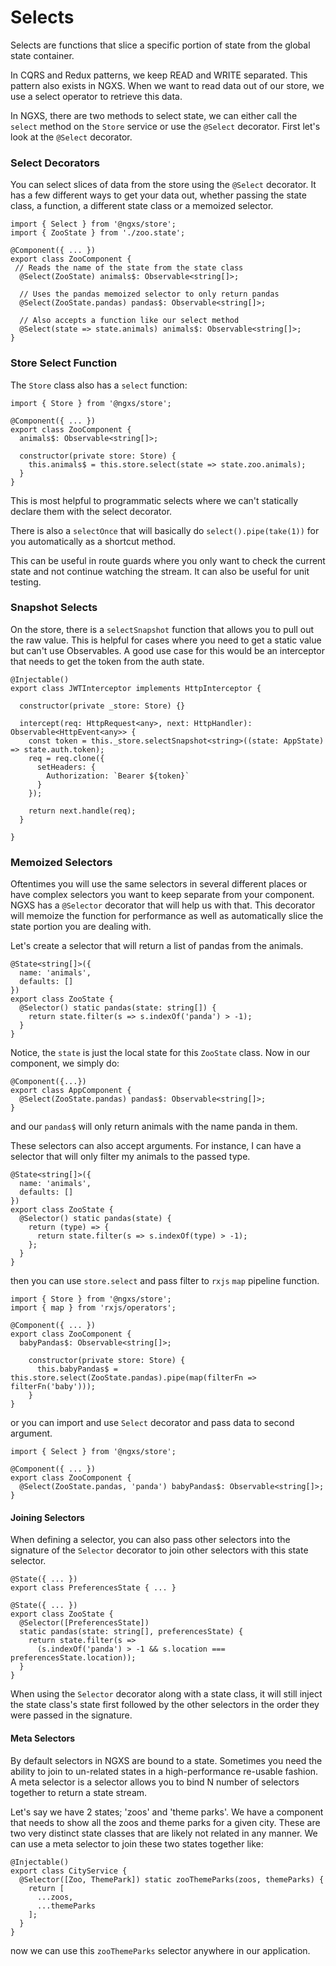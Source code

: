 # Selects
Selects are functions that slice a specific portion of state from the global state container.

In CQRS and Redux patterns, we keep READ and WRITE separated. This pattern also exists in NGXS.
When we want to read data out of our store, we use a select operator to retrieve this data.

In NGXS, there are two methods to select state, we can either call the `select` method on the
`Store` service or use the `@Select` decorator. First let's look at the `@Select` decorator.

### Select Decorators
You can select slices of data from the store using the `@Select` decorator. It has a few
different ways to get your data out, whether passing the state class, a function, a different state class
or a memoized selector.

```TS
import { Select } from '@ngxs/store';
import { ZooState } from './zoo.state';

@Component({ ... })
export class ZooComponent {
 // Reads the name of the state from the state class
  @Select(ZooState) animals$: Observable<string[]>;

  // Uses the pandas memoized selector to only return pandas
  @Select(ZooState.pandas) pandas$: Observable<string[]>;

  // Also accepts a function like our select method
  @Select(state => state.animals) animals$: Observable<string[]>;
}
```

### Store Select Function
The `Store` class also has a `select` function:

```TS
import { Store } from '@ngxs/store';

@Component({ ... })
export class ZooComponent {
  animals$: Observable<string[]>;
  
  constructor(private store: Store) {
    this.animals$ = this.store.select(state => state.zoo.animals);
  }
}
```

This is most helpful to programmatic selects where we can't statically
declare them with the select decorator.

There is also a `selectOnce` that will basically do `select().pipe(take(1))` for
you automatically as a shortcut method.

This can be useful in route guards where you only want to check the current state and not continue
watching the stream. It can also be useful for unit testing.

### Snapshot Selects
On the store, there is a `selectSnapshot` function that allows you to pull out the
raw value. This is helpful for cases where you need to get a static value but can't
use Observables. A good use case for this would be an interceptor that needs to get
the token from the auth state.

```TS
@Injectable()
export class JWTInterceptor implements HttpInterceptor {

  constructor(private _store: Store) {}

  intercept(req: HttpRequest<any>, next: HttpHandler): Observable<HttpEvent<any>> {
    const token = this._store.selectSnapshot<string>((state: AppState) => state.auth.token);
    req = req.clone({
      setHeaders: {
        Authorization: `Bearer ${token}`
      }
    });

    return next.handle(req);
  }

}
```

### Memoized Selectors
Oftentimes you will use the same selectors in several different places
or have complex selectors you want to keep separate from your component.
NGXS has a `@Selector` decorator that will help us with that. This decorator
will memoize the function for performance as well as automatically slice
the state portion you are dealing with.

Let's create a selector that will return a list of pandas from the animals.

```TS
@State<string[]>({
  name: 'animals',
  defaults: []
})
export class ZooState {
  @Selector() static pandas(state: string[]) {
    return state.filter(s => s.indexOf('panda') > -1);
  }
}
```

Notice, the `state` is just the local state for this `ZooState` class. Now in our component,
we simply do:

```TS
@Component({...})
export class AppComponent {
  @Select(ZooState.pandas) pandas$: Observable<string[]>;
}
```

and our `pandas$` will only return animals with the name panda in them.

These selectors can also accept arguments. For instance, I can have a selector
that will only filter my animals to the passed type.

```TS
@State<string[]>({
  name: 'animals',
  defaults: []
})
export class ZooState {
  @Selector() static pandas(state) {
    return (type) => {
      return state.filter(s => s.indexOf(type) > -1);
    };
  }
}
```

then you can use `store.select` and pass filter to `rxjs` `map` pipeline function.

```TS
import { Store } from '@ngxs/store';
import { map } from 'rxjs/operators';

@Component({ ... })
export class ZooComponent {
  babyPandas$: Observable<string[]>;
  
    constructor(private store: Store) {
      this.babyPandas$ = this.store.select(ZooState.pandas).pipe(map(filterFn => filterFn('baby')));
    }
}
```

or you can import and use `Select` decorator and pass data to second argument.

```TS
import { Select } from '@ngxs/store';

@Component({ ... })
export class ZooComponent {
  @Select(ZooState.pandas, 'panda') babyPandas$: Observable<string[]>;
}
```

#### Joining Selectors
When defining a selector, you can also pass other selectors into the signature
of the `Selector` decorator to join other selectors with this state selector.

```TS
@State({ ... })
export class PreferencesState { ... }

@State({ ... })
export class ZooState {
  @Selector([PreferencesState])
  static pandas(state: string[], preferencesState) {
    return state.filter(s =>
      (s.indexOf('panda') > -1 && s.location === preferencesState.location));
  }
}
```

When using the `Selector` decorator along with a state class, it will still
inject the state class's state first followed by the other selectors in the order
they were passed in the signature.


#### Meta Selectors
By default selectors in NGXS are bound to a state. Sometimes you need the ability
to join to un-related states in a high-performance re-usable fashion. A meta selector
is a selector allows you to bind N number of selectors together to return a state
stream.

Let's say we have 2 states; 'zoos' and 'theme parks'. We have a component that needs
to show all the zoos and theme parks for a given city. These are two very distinct
state classes that are likely not related in any manner. We can use a meta selector
to join these two states together like:

```TS
@Injectable()
export class CityService {
  @Selector([Zoo, ThemePark]) static zooThemeParks(zoos, themeParks) {
    return [
      ...zoos,
      ...themeParks
    ];
  }
}
```

now we can use this `zooThemeParks` selector anywhere in our application.
